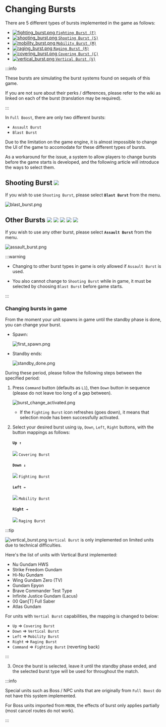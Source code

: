 ﻿---
sidebar_label: Changing Bursts
---

# Changing Bursts
There are 5 different types of bursts implemented in the game as follows:

- [![fighting_burst.png](assets%2Fchange_burst%2Ffighting_burst.png) `Fighting Burst (F)`](https://w.atwiki.jp/exvs2xb/pages/28.html#id_38f8f443) 
- [![shooting_burst.png](assets%2Fchange_burst%2Fshooting_burst.png) `Shooting Burst (S)`](https://w.atwiki.jp/exvs2xb/pages/28.html#id_ee979f13) 
- [![mobility_burst.png](assets%2Fchange_burst%2Fmobility_burst.png) `Mobility Burst (M)`](https://w.atwiki.jp/exvs2xb/pages/28.html#id_1c66c33a) 
- [![raging_burst.png](assets%2Fchange_burst%2Fraging_burst.png) `Raging Burst (R)`](https://w.atwiki.jp/exvs2xb/pages/28.html#id_68d14bdc)   
- [![covering_burst.png](assets%2Fchange_burst%2Fcovering_burst.png) `Covering Burst (C)`](https://w.atwiki.jp/exvs2xb/pages/28.html#id_c47a5aec) 
- [![vertical_burst.png](assets%2Fchange_burst%2Fvertical_burst.png) `Vertical Burst (V)`](https://w.atwiki.jp/exvs2ob/pages/26.html#id_e1189fca) 

:::info

These bursts are simulating the burst systems found on sequels of this game.

If you are not sure about their perks / differences, please refer to the wiki as linked on each of the burst (translation may be required).

:::

In `Full Boost`, there are only two different bursts: 
- `Assault Burst` 
- `Blast Burst`

Due to the limitation on the game engine, it is almost impossible to change the UI of the game to accomodate for these different types of bursts. 

As a workaround for the issue, a system to allow players to change bursts before the game starts is developed, and the following article will introduce the ways to select them.

## Shooting Burst ![](assets%2Fchange_burst%2Fshooting_burst.png)
If you wish to use `Shooting Burst`, please select **`Blast Burst`** from the menu.

![blast_burst.png](assets%2Fchange_burst%2Fblast_burst.png)

## Other Bursts ![](assets%2Fchange_burst%2Ffighting_burst.png) ![](assets%2Fchange_burst%2Fmobility_burst.png) ![](assets%2Fchange_burst%2Fraging_burst.png) ![](assets%2Fchange_burst%2Fcovering_burst.png) ![](assets%2Fchange_burst%2Fvertical_burst.png)
If you wish to use any other burst, please select **`Assault Burst`** from the menu.

![assault_burst.png](assets%2Fchange_burst%2Fassault_burst.png)

:::warning

- Changing to other burst types in game is only allowed if `Assault Burst` is used.

- You also cannot change to `Shooting Burst` while in game, it must be selected by choosing `Blast Burst` before game starts.

:::

### Changing bursts in game

From the moment your unit spawns in game until the standby phase is done, you can change your burst.

- Spawn:

   ![first_spawn.png](assets%2Fchange_burst%2Ffirst_spawn.png)

- Standby ends:

   ![standby_done.png](assets%2Fchange_burst%2Fstandby_done.png) 

During these period, please follow the following steps between the specified period:

1. Press `Command` button (defaults as `L1`), then `Down` button in sequence (please do not leave too long of a gap between).

   ![burst_change_activated.png](assets%2Fchange_burst%2Fburst_change_activated.png)
   - If the `Fighting Burst` icon refreshes (goes down), it means that selection mode has been successfully activated. 

2. Select your desired burst using `Up`, `Down`, `Left`, `Right` buttons, with the button mappings as follows:

    #### `Up ↑` 
    ![](assets%2Fchange_burst%2Fcovering_burst.png) `Covering Burst`   
    #### `Down ↓`
    ![](assets%2Fchange_burst%2Ffighting_burst.png) `Fighting Burst`
    #### `Left ←`
    ![](assets%2Fchange_burst%2Fmobility_burst.png) `Mobility Burst`
    #### `Right →`
    ![](assets%2Fchange_burst%2Fraging_burst.png) `Raging Burst`

:::tip

![vertical_burst.png](assets%2Fchange_burst%2Fvertical_burst.png) `Vertical Burst` is only implemented on limited units due to technical difficulties.

Here's the list of units with Vertical Burst implemented:

- Nu Gundam HWS
- Strike Freedom Gundam
- Hi-Nu Gundam
- Wing Gundam Zero (TV)
- Gundam Epyon
- Brave Commander Test Type
- Infinite Justice Gundam (Lacus)
- 00 Qan\[T\] Full Saber
- Atlas Gundam

For units with `Vertial Burst` capabilities, the mapping is changed to below:

- `Up` => `Covering Burst`
- `Down` => `Vertical Burst`
- `Left` => `Mobility Burst`
- `Right` => `Raging Burst`
- `Command` => `Fighting Burst` (reverting back)

:::

3. Once the burst is selected, leave it until the standby phase ended, and the selected burst type will be used for throughout the match.

:::info

Special units such as Boss / NPC units that are originally from `Full Boost` do not have this system implemented. 

For Boss units imported from `MBON`, the effects of burst only applies partially (most cancel routes do not work).

:::